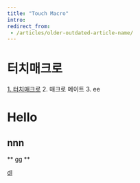 ```yaml
---
title: "Touch Macro"
intro:
redirect_from:
 - /articles/older-outdated-article-name/
---
```

# 터치매크로
[1. 터치매크로](about_touchmacro.md)
2. 매크로 메이트
3. ee
# Hello
## nnn
** gg **

[dl](https://touchmacro.github.io/Download/forKIM.tmc.zip "download")
